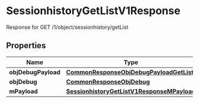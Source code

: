 

# SessionhistoryGetListV1Response

Response for GET /1/object/sessionhistory/getList

## Properties

| Name | Type | Description | Notes |
|------------ | ------------- | ------------- | -------------|
|**objDebugPayload** | [**CommonResponseObjDebugPayloadGetList**](CommonResponseObjDebugPayloadGetList.md) |  |  |
|**objDebug** | [**CommonResponseObjDebug**](CommonResponseObjDebug.md) |  |  [optional] |
|**mPayload** | [**SessionhistoryGetListV1ResponseMPayload**](SessionhistoryGetListV1ResponseMPayload.md) |  |  |



